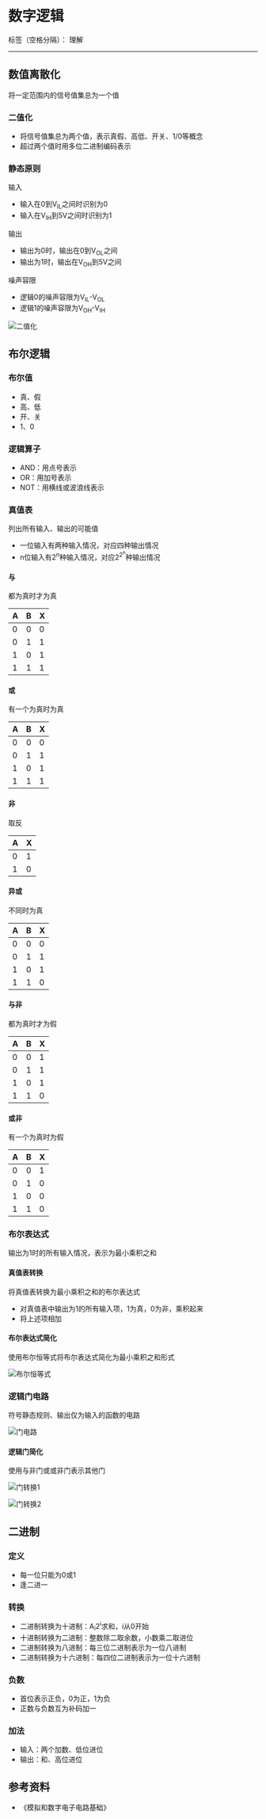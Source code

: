 # 数字逻辑

标签（空格分隔）： 理解

---

## 数值离散化

将一定范围内的信号值集总为一个值

### 二值化

* 将信号值集总为两个值，表示真假、高低、开关、1/0等概念
* 超过两个值时用多位二进制编码表示

### 静态原则

输入

* 输入在0到V<sub>IL</sub>之间时识别为0
* 输入在V<sub>IH</sub>到5V之间时识别为1

输出

* 输出为0时，输出在0到V<sub>OL</sub>之间
* 输出为1时，输出在V<sub>OH</sub>到5V之间

噪声容限

* 逻辑0的噪声容限为V<sub>IL</sub>-V<sub>OL</sub>
* 逻辑1的噪声容限为V<sub>OH</sub>-V<sub>IH</sub>

![二值化](https://raw.githubusercontent.com/wchaochao/images/master/gitbook-circuit/static-principle.png)

## 布尔逻辑

### 布尔值

* 真、假
* 高、低
* 开、关
* 1、0

### 逻辑算子

* AND：用点号表示
* OR：用加号表示
* NOT：用横线或波浪线表示

### 真值表

列出所有输入、输出的可能值

* 一位输入有两种输入情况，对应四种输出情况
* n位输入有2<sup>n</sup>种输入情况，对应2<sup>2<sup>n</sup></sup>种输出情况

#### 与

都为真时才为真

| A | B | X |
| --- | --- | --- |
| 0 | 0 | 0 |
| 0 | 1 | 1 |
| 1 | 0 | 1 |
| 1 | 1 | 1 |

#### 或

有一个为真时为真

| A | B | X |
| --- | --- | --- |
| 0 | 0 | 0 |
| 0 | 1 | 1 |
| 1 | 0 | 1 |
| 1 | 1 | 1 |

#### 非

取反

| A | X |
| --- | --- |
| 0 | 1 |
| 1 | 0 |

#### 异或

不同时为真

| A | B | X |
| --- | --- | --- |
| 0 | 0 | 0 |
| 0 | 1 | 1 |
| 1 | 0 | 1 |
| 1 | 1 | 0 |

#### 与非

都为真时才为假

| A | B | X |
| --- | --- | --- |
| 0 | 0 | 1 |
| 0 | 1 | 1 |
| 1 | 0 | 1 |
| 1 | 1 | 0 |

#### 或非

有一个为真时为假

| A | B | X |
| --- | --- | --- |
| 0 | 0 | 1 |
| 0 | 1 | 0 |
| 1 | 0 | 0 |
| 1 | 1 | 0 |

### 布尔表达式

输出为1时的所有输入情况，表示为最小乘积之和

#### 真值表转换

将真值表转换为最小乘积之和的布尔表达式

* 对真值表中输出为1的所有输入项，1为真，0为非，乘积起来
* 将上述项相加

#### 布尔表达式简化

使用布尔恒等式将布尔表达式简化为最小乘积之和形式

![布尔恒等式](https://raw.githubusercontent.com/wchaochao/images/master/gitbook-computer-composition/boolean-identity.png)

### 逻辑门电路

符号静态规则、输出仅为输入的函数的电路

![门电路](https://raw.githubusercontent.com/wchaochao/images/master/gitbook-computer-composition/gate.png)

#### 逻辑门简化

使用与非门或或非门表示其他门

![门转换1](https://raw.githubusercontent.com/wchaochao/images/master/gitbook-computer-composition/gate-convert-1.png)

![门转换2](https://raw.githubusercontent.com/wchaochao/images/master/gitbook-computer-composition/gate-convert-2.png)

## 二进制

### 定义

* 每一位只能为0或1
* 逢二进一

### 转换

* 二进制转换为十进制：A<sub>i</sub>2<sup>i</sup>求和，i从0开始
* 十进制转换为二进制：整数除二取余数，小数乘二取进位
* 二进制转换为八进制：每三位二进制表示为一位八进制
* 二进制转换为十六进制：每四位二进制表示为一位十六进制

### 负数

* 首位表示正负，0为正，1为负
* 正数与负数互为补码加一

### 加法

* 输入：两个加数、低位进位
* 输出：和、高位进位

## 参考资料

* 《模拟和数字电子电路基础》
